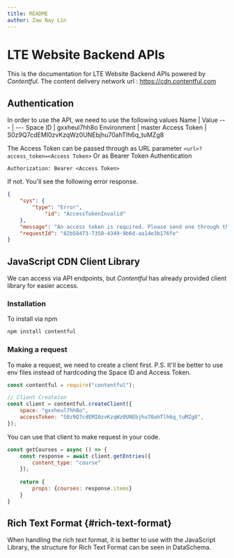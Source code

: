 ```yaml
---
title: README
author: Zaw Nay Lin
---
```


# LTE Website Backend APIs

This is the documentation for LTE Website Backend APIs powered by *Contentful*. 
The content delivery network url : https://cdn.contentful.com

## Authentication
In order to use the API, we need to use the following values
Name | Value 
--- | ---
Space ID | gxxheul7hh8o
Environment | master
Access Token | S0z9Q7cdEMI0zvKzqWz0UNEbjhu70ahTlh6q_tuMZg8

The Access Token can be passed through as URL parameter 
`<url>?access_token=<Access Token>`
Or as Bearer Token Authentication
```http
Authorization: Bearer <Access Token>
```
If not. You'll see the following error response.
```json
{
	"sys": {
		"type": "Error",
    		"id": "AccessTokenInvalid"
	},
	"message": "An access token is required. Please send one through the HTTP Authorization header or as the query parameter \"access_token\".",
	"requestId": "82b58473-7350-4349-9b6d-aa14e3b176fe"
}
```

## JavaScript CDN Client Library

We can access via API endpoints, but *Contentful* has already provided client library for easier access.

### Installation
To install via npm
```sh
npm install contentful
```

### Making a request
To make a request, we need to create a client first. 
P.S. It'll be better to use env files instead of hardcoding the Space ID and Access Token. 
```js
const contentful = require("contentful");

// Client Createion
const client = contentful.createClient({
	space: "gxxheul7hh8o",
	accessToken: "S0z9Q7cdEMI0zvKzqWz0UNEbjhu70ahTlh6q_tuMZg8",
});
```
You can use that client to make request in your code. 
```js 
const getCourses = async () => {
	const response = await client.getEntries({
		content_type: "course"
	});
	
	return {
		props: {courses: response.items}
	}
}
```

## Rich Text Format {#rich-text-format}

When handling the rich text format, it is better to use with the JavaScript Library, the structure for Rich Text Format can be seen in DataSchema. 
